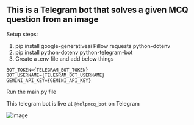 ## This is a Telegram bot that solves a given MCQ question from an image

Setup steps:
1. pip install google-generativeai Pillow requests python-dotenv
2. pip install python-dotenv python-telegram-bot
3. Create a .env file and add below things
```
BOT_TOKEN={TELEGRAM_BOT_TOKEN}
BOT_USERNAME={TELEGRAM_BOT_USERNAME}
GEMINI_API_KEY={GEMINI_API_KEY}
```

Run the main.py file

This telegram bot is live at ```@helpmcq_bot``` on Telegram

![image](https://github.com/user-attachments/assets/95024214-ebcb-4c8f-ba71-5ce83d2d16c9)

